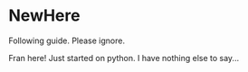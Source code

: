 # NewHere
Following guide. Please ignore.

Fran here! Just started on python. I have nothing else to say...

